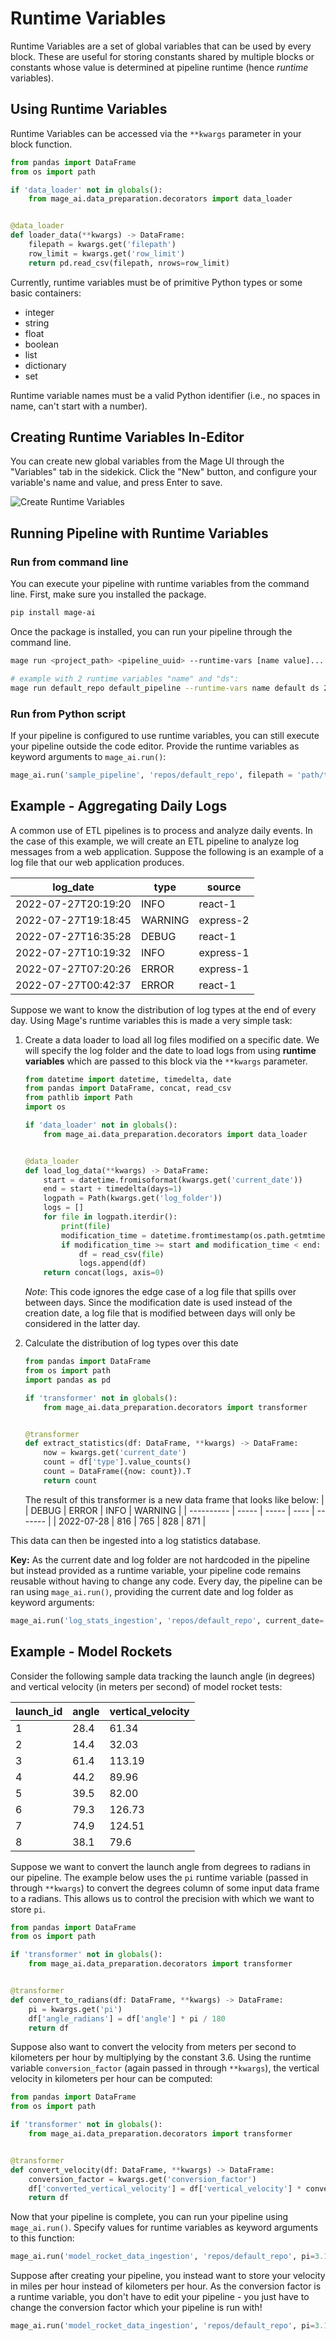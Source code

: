 # Runtime Variables
Runtime Variables are a set of global variables that can be used by every block. These are useful for storing constants shared by multiple blocks or constants whose value is determined at pipeline runtime (hence _runtime_ variables).

## Using Runtime Variables

Runtime Variables can be accessed via the `**kwargs` parameter in your block function.

```python
from pandas import DataFrame
from os import path

if 'data_loader' not in globals():
    from mage_ai.data_preparation.decorators import data_loader


@data_loader
def loader_data(**kwargs) -> DataFrame:
    filepath = kwargs.get('filepath')
    row_limit = kwargs.get('row_limit')
    return pd.read_csv(filepath, nrows=row_limit)
```

Currently, runtime variables must be of primitive Python types or some basic containers:
- integer
- string
- float
- boolean
- list
- dictionary
- set

Runtime variable names must be a valid Python identifier (i.e., no spaces in name, can't start with a number).

## Creating Runtime Variables In-Editor

You can create new global variables from the Mage UI through the "Variables" tab in the sidekick. Click the "New" button, and configure your variable's name and value, and press Enter to save.

<img
  alt="Create Runtime Variables"
  src="../../media/configure_runtime_variables.png"
/>

## Running Pipeline with Runtime Variables

### Run from command line
You can execute your pipeline with runtime variables from the command line. First, make sure you installed the package.

```bash
pip install mage-ai
```

Once the package is installed, you can run your pipeline through the command line.

```bash
mage run <project_path> <pipeline_uuid> --runtime-vars [name value]...

# example with 2 runtime variables "name" and "ds":
mage run default_repo default_pipeline --runtime-vars name default ds 2022-08-18
```

### Run from Python script
If your pipeline is configured to use runtime variables, you can still execute your pipeline outside the code editor. Provide the runtime variables as keyword arguments to `mage_ai.run()`:

```python
mage_ai.run('sample_pipeline', 'repos/default_repo', filepath = 'path/to/my/file.csv', row_limit=1000)
```

## Example - Aggregating Daily Logs
A common use of ETL pipelines is to process and analyze daily events. In the case of this example, we will create an ETL pipeline to analyze log messages from a web application. Suppose the following is an example of a log file that our web application produces.

| log_date            | type    | source    |
| ------------------- | ------- | --------- |
| 2022-07-27T20:19:20 | INFO    | react-1   |
| 2022-07-27T19:18:45 | WARNING | express-2 |
| 2022-07-27T16:35:28 | DEBUG   | react-1   |
| 2022-07-27T10:19:32 | INFO    | express-1 |
| 2022-07-27T07:20:26 | ERROR   | express-1 |
| 2022-07-27T00:42:37 | ERROR   | react-1   |

Suppose we want to know the distribution of log types at the end of every day. Using Mage's runtime variables this is made a very simple task:
1. Create a data loader to load all log files modified on a specific date. We will specify the log folder and the date to load logs from using **runtime variables** which are passed to this block via the `**kwargs` parameter.
    ```python
    from datetime import datetime, timedelta, date
    from pandas import DataFrame, concat, read_csv
    from pathlib import Path
    import os

    if 'data_loader' not in globals():
        from mage_ai.data_preparation.decorators import data_loader


    @data_loader
    def load_log_data(**kwargs) -> DataFrame:
        start = datetime.fromisoformat(kwargs.get('current_date'))
        end = start + timedelta(days=1)
        logpath = Path(kwargs.get('log_folder'))
        logs = []
        for file in logpath.iterdir():
            print(file)
            modification_time = datetime.fromtimestamp(os.path.getmtime(file))
            if modification_time >= start and modification_time < end:
                df = read_csv(file)
                logs.append(df)
        return concat(logs, axis=0)
    ```
    *Note*: This code ignores the edge case of a log file that spills over between days. Since the modification date is used instead of the creation date, a log file that is modified between days will only be considered in the latter day.
2. Calculate the distribution of log types over this date
    ```python
    from pandas import DataFrame
    from os import path
    import pandas as pd

    if 'transformer' not in globals():
        from mage_ai.data_preparation.decorators import transformer


    @transformer
    def extract_statistics(df: DataFrame, **kwargs) -> DataFrame:
        now = kwargs.get('current_date')
        count = df['type'].value_counts()
        count = DataFrame({now: count}).T
        return count
    ```

    The result of this transformer is a new data frame that looks like below:
    |            | DEBUG | ERROR | INFO | WARNING |
    | ---------- | ----- | ----- | ---- | ------- |
    | 2022-07-28 | 816   | 765   | 828  | 871     |

This data can then be ingested into a log statistics database.

**Key:** As the current date and log folder are not hardcoded in the pipeline but instead provided as a runtime variable, your pipeline code remains reusable without having to change any code. Every day, the pipeline can be ran using `mage_ai.run()`, providing the current date and log folder as keyword arguments:

```python
mage_ai.run('log_stats_ingestion', 'repos/default_repo', current_date='2022-07-29', log_folder='logs/webapp')
```

## Example - Model Rockets
Consider the following sample data tracking the launch angle (in degrees) and vertical velocity (in meters per second) of model rocket tests:

| launch_id | angle | vertical_velocity |
| --------- | ----- | ----------------- |
| 1         | 28.4  | 61.34             |
| 2         | 14.4  | 32.03             |
| 3         | 61.4  | 113.19            |
| 4         | 44.2  | 89.96             |
| 5         | 39.5  | 82.00             |
| 6         | 79.3  | 126.73            |
| 7         | 74.9  | 124.51            |
| 8         | 38.1  | 79.6              |


Suppose we want to convert the launch angle from degrees to radians in our pipeline. The example below uses the `pi` runtime variable (passed in through `**kwargs`) to convert the degrees column of some input data frame to a radians. This allows us to control the precision with which we want to store `pi`.

```python
from pandas import DataFrame
from os import path

if 'transformer' not in globals():
    from mage_ai.data_preparation.decorators import transformer


@transformer
def convert_to_radians(df: DataFrame, **kwargs) -> DataFrame:
    pi = kwargs.get('pi')
    df['angle_radians'] = df['angle'] * pi / 180
    return df
```

Suppose also want to convert the velocity from meters per second to kilometers per hour by multiplying by the constant 3.6. Using the runtime variable `conversion_factor` (again passed in through `**kwargs`), the vertical velocity in kilometers per hour can be computed:

```python
from pandas import DataFrame
from os import path

if 'transformer' not in globals():
    from mage_ai.data_preparation.decorators import transformer


@transformer
def convert_velocity(df: DataFrame, **kwargs) -> DataFrame:
    conversion_factor = kwargs.get('conversion_factor')
    df['converted_vertical_velocity'] = df['vertical_velocity'] * conversion_factor
    return df
```
Now that your pipeline is complete, you can run your pipeline using `mage_ai.run()`. Specify values for runtime variables as keyword arguments to this function:

```python
mage_ai.run('model_rocket_data_ingestion', 'repos/default_repo', pi=3.1415, conversion_factor=3.6)
```
Suppose after creating your pipeline, you instead want to store your velocity in miles per hour instead of kilometers per hour. As the conversion factor is a runtime variable, you don't have to edit your pipeline - you just have to change the conversion factor which your pipeline is run with!

```python
mage_ai.run('model_rocket_data_ingestion', 'repos/default_repo', pi=3.1415, conversion_factor=2.24)
```